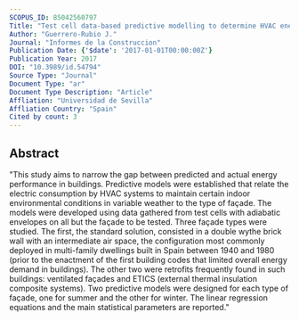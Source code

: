 ```yaml
---
SCOPUS_ID: 85042560797
Title: "Test cell data-based predictive modelling to determine HVAC energy consumption for three façade solutions in Madrid"
Author: "Guerrero-Rubio J."
Journal: "Informes de la Construccion"
Publication Date: {'$date': '2017-01-01T00:00:00Z'}
Publication Year: 2017
DOI: "10.3989/id.54794"
Source Type: "Journal"
Document Type: "ar"
Document Type Description: "Article"
Affliation: "Universidad de Sevilla"
Affliation Country: "Spain"
Cited by count: 3
---
```


## Abstract
"This study aims to narrow the gap between predicted and actual energy performance in buildings. Predictive models were established that relate the electric consumption by HVAC systems to maintain certain indoor environmental conditions in variable weather to the type of façade. The models were developed using data gathered from test cells with adiabatic envelopes on all but the façade to be tested. Three façade types were studied. The first, the standard solution, consisted in a double wythe brick wall with an intermediate air space, the configuration most commonly deployed in multi-family dwellings built in Spain between 1940 and 1980 (prior to the enactment of the first building codes that limited overall energy demand in buildings). The other two were retrofits frequently found in such buildings: ventilated façades and ETICS (external thermal insulation composite systems). Two predictive models were designed for each type of façade, one for summer and the other for winter. The linear regression equations and the main statistical parameters are reported."
